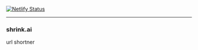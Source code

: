 [![Netlify Status](https://api.netlify.com/api/v1/badges/aa81118c-eadd-4bcb-82e0-189f9492992b/deploy-status)](https://app.netlify.com/sites/zealous-goldwasser-736a6d/deploys)

_____________________________________

### shrink.ai
url shortner
